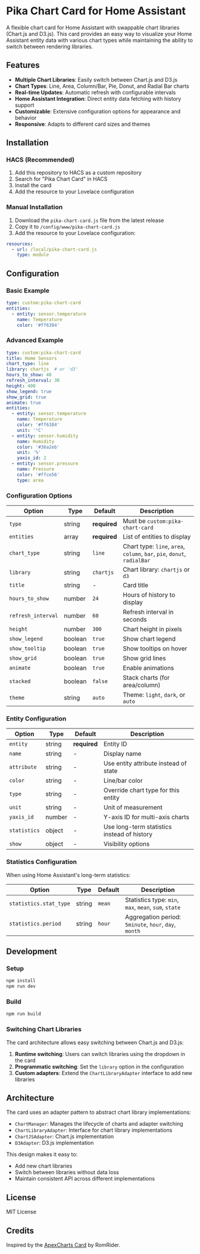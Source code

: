 # Pika Chart Card for Home Assistant

A flexible chart card for Home Assistant with swappable chart libraries (Chart.js and D3.js). This card provides an easy way to visualize your Home Assistant entity data with various chart types while maintaining the ability to switch between rendering libraries.

## Features

- **Multiple Chart Libraries**: Easily switch between Chart.js and D3.js
- **Chart Types**: Line, Area, Column/Bar, Pie, Donut, and Radial Bar charts
- **Real-time Updates**: Automatic refresh with configurable intervals
- **Home Assistant Integration**: Direct entity data fetching with history support
- **Customizable**: Extensive configuration options for appearance and behavior
- **Responsive**: Adapts to different card sizes and themes

## Installation

### HACS (Recommended)

1. Add this repository to HACS as a custom repository
2. Search for "Pika Chart Card" in HACS
3. Install the card
4. Add the resource to your Lovelace configuration

### Manual Installation

1. Download the `pika-chart-card.js` file from the latest release
2. Copy it to `/config/www/pika-chart-card.js`
3. Add the resource to your Lovelace configuration:

```yaml
resources:
  - url: /local/pika-chart-card.js
    type: module
```

## Configuration

### Basic Example

```yaml
type: custom:pika-chart-card
entities:
  - entity: sensor.temperature
    name: Temperature
    color: '#ff6384'
```

### Advanced Example

```yaml
type: custom:pika-chart-card
title: Home Sensors
chart_type: line
library: chartjs  # or 'd3'
hours_to_show: 48
refresh_interval: 30
height: 400
show_legend: true
show_grid: true
animate: true
entities:
  - entity: sensor.temperature
    name: Temperature
    color: '#ff6384'
    unit: '°C'
  - entity: sensor.humidity
    name: Humidity
    color: '#36a2eb'
    unit: '%'
    yaxis_id: 2
  - entity: sensor.pressure
    name: Pressure
    color: '#ffce56'
    type: area
```

### Configuration Options

| Option | Type | Default | Description |
|--------|------|---------|-------------|
| `type` | string | **required** | Must be `custom:pika-chart-card` |
| `entities` | array | **required** | List of entities to display |
| `chart_type` | string | `line` | Chart type: `line`, `area`, `column`, `bar`, `pie`, `donut`, `radialBar` |
| `library` | string | `chartjs` | Chart library: `chartjs` or `d3` |
| `title` | string | - | Card title |
| `hours_to_show` | number | `24` | Hours of history to display |
| `refresh_interval` | number | `60` | Refresh interval in seconds |
| `height` | number | `300` | Chart height in pixels |
| `show_legend` | boolean | `true` | Show chart legend |
| `show_tooltip` | boolean | `true` | Show tooltips on hover |
| `show_grid` | boolean | `true` | Show grid lines |
| `animate` | boolean | `true` | Enable animations |
| `stacked` | boolean | `false` | Stack charts (for area/column) |
| `theme` | string | `auto` | Theme: `light`, `dark`, or `auto` |

### Entity Configuration

| Option | Type | Default | Description |
|--------|------|---------|-------------|
| `entity` | string | **required** | Entity ID |
| `name` | string | - | Display name |
| `attribute` | string | - | Use entity attribute instead of state |
| `color` | string | - | Line/bar color |
| `type` | string | - | Override chart type for this entity |
| `unit` | string | - | Unit of measurement |
| `yaxis_id` | number | - | Y-axis ID for multi-axis charts |
| `statistics` | object | - | Use long-term statistics instead of history |
| `show` | object | - | Visibility options |

### Statistics Configuration

When using Home Assistant's long-term statistics:

| Option | Type | Default | Description |
|--------|------|---------|-------------|
| `statistics.stat_type` | string | `mean` | Statistics type: `min`, `max`, `mean`, `sum`, `state` |
| `statistics.period` | string | `hour` | Aggregation period: `5minute`, `hour`, `day`, `month` |

## Development

### Setup

```bash
npm install
npm run dev
```

### Build

```bash
npm run build
```

### Switching Chart Libraries

The card architecture allows easy switching between Chart.js and D3.js:

1. **Runtime switching**: Users can switch libraries using the dropdown in the card
2. **Programmatic switching**: Set the `library` option in the configuration
3. **Custom adapters**: Extend the `ChartLibraryAdapter` interface to add new libraries

## Architecture

The card uses an adapter pattern to abstract chart library implementations:

- `ChartManager`: Manages the lifecycle of charts and adapter switching
- `ChartLibraryAdapter`: Interface for chart library implementations
- `ChartJSAdapter`: Chart.js implementation
- `D3Adapter`: D3.js implementation

This design makes it easy to:
- Add new chart libraries
- Switch between libraries without data loss
- Maintain consistent API across different implementations

## License

MIT License

## Credits

Inspired by the [ApexCharts Card](https://github.com/RomRider/apexcharts-card) by RomRider.